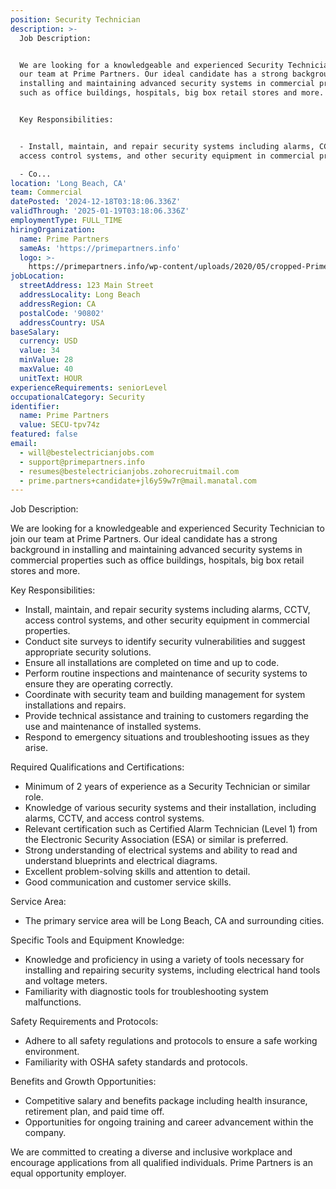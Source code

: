 ```yaml
---
position: Security Technician
description: >-
  Job Description:


  We are looking for a knowledgeable and experienced Security Technician to join
  our team at Prime Partners. Our ideal candidate has a strong background in
  installing and maintaining advanced security systems in commercial properties
  such as office buildings, hospitals, big box retail stores and more. 


  Key Responsibilities:


  - Install, maintain, and repair security systems including alarms, CCTV,
  access control systems, and other security equipment in commercial properties.

  - Co...
location: 'Long Beach, CA'
team: Commercial
datePosted: '2024-12-18T03:18:06.336Z'
validThrough: '2025-01-19T03:18:06.336Z'
employmentType: FULL_TIME
hiringOrganization:
  name: Prime Partners
  sameAs: 'https://primepartners.info'
  logo: >-
    https://primepartners.info/wp-content/uploads/2020/05/cropped-Prime-Partners-Logo-NO-BG-1-1.png
jobLocation:
  streetAddress: 123 Main Street
  addressLocality: Long Beach
  addressRegion: CA
  postalCode: '90802'
  addressCountry: USA
baseSalary:
  currency: USD
  value: 34
  minValue: 28
  maxValue: 40
  unitText: HOUR
experienceRequirements: seniorLevel
occupationalCategory: Security
identifier:
  name: Prime Partners
  value: SECU-tpv74z
featured: false
email:
  - will@bestelectricianjobs.com
  - support@primepartners.info
  - resumes@bestelectricianjobs.zohorecruitmail.com
  - prime.partners+candidate+jl6y59w7r@mail.manatal.com
---
```




Job Description:

We are looking for a knowledgeable and experienced Security Technician to join our team at Prime Partners. Our ideal candidate has a strong background in installing and maintaining advanced security systems in commercial properties such as office buildings, hospitals, big box retail stores and more. 

Key Responsibilities:

- Install, maintain, and repair security systems including alarms, CCTV, access control systems, and other security equipment in commercial properties.
- Conduct site surveys to identify security vulnerabilities and suggest appropriate security solutions.
- Ensure all installations are completed on time and up to code.
- Perform routine inspections and maintenance of security systems to ensure they are operating correctly.
- Coordinate with security team and building management for system installations and repairs.
- Provide technical assistance and training to customers regarding the use and maintenance of installed systems.
- Respond to emergency situations and troubleshooting issues as they arise.

Required Qualifications and Certifications:

- Minimum of 2 years of experience as a Security Technician or similar role.
- Knowledge of various security systems and their installation, including alarms, CCTV, and access control systems.
- Relevant certification such as Certified Alarm Technician (Level 1) from the Electronic Security Association (ESA) or similar is preferred.
- Strong understanding of electrical systems and ability to read and understand blueprints and electrical diagrams.
- Excellent problem-solving skills and attention to detail.
- Good communication and customer service skills.

Service Area:

- The primary service area will be Long Beach, CA and surrounding cities. 

Specific Tools and Equipment Knowledge:

- Knowledge and proficiency in using a variety of tools necessary for installing and repairing security systems, including electrical hand tools and voltage meters.
- Familiarity with diagnostic tools for troubleshooting system malfunctions.

Safety Requirements and Protocols:

- Adhere to all safety regulations and protocols to ensure a safe working environment.
- Familiarity with OSHA safety standards and protocols.

Benefits and Growth Opportunities:

- Competitive salary and benefits package including health insurance, retirement plan, and paid time off.
- Opportunities for ongoing training and career advancement within the company.

We are committed to creating a diverse and inclusive workplace and encourage applications from all qualified individuals. Prime Partners is an equal opportunity employer.
